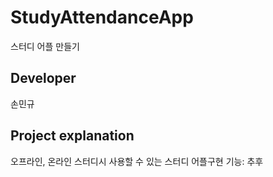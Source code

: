 # StudyAttendanceApp
스터디 어플 만들기

## Developer
손민규

## Project explanation
오프라인, 온라인 스터디시 사용할 수 있는 스터디 어플구현
기능: 추후 
